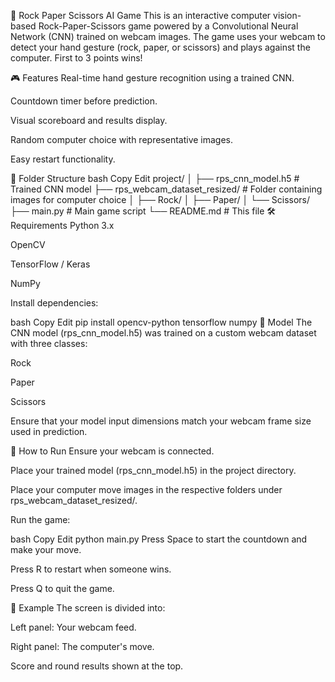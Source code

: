 🖖 Rock Paper Scissors AI Game
This is an interactive computer vision-based Rock-Paper-Scissors game powered by a Convolutional Neural Network (CNN) trained on webcam images. The game uses your webcam to detect your hand gesture (rock, paper, or scissors) and plays against the computer. First to 3 points wins!

🎮 Features
Real-time hand gesture recognition using a trained CNN.

Countdown timer before prediction.

Visual scoreboard and results display.

Random computer choice with representative images.

Easy restart functionality.

📁 Folder Structure
bash
Copy
Edit
project/
│
├── rps_cnn_model.h5                     # Trained CNN model
├── rps_webcam_dataset_resized/         # Folder containing images for computer choice
│   ├── Rock/
│   ├── Paper/
│   └── Scissors/
├── main.py                              # Main game script
└── README.md                            # This file
🛠 Requirements
Python 3.x

OpenCV

TensorFlow / Keras

NumPy

Install dependencies:

bash
Copy
Edit
pip install opencv-python tensorflow numpy
🧠 Model
The CNN model (rps_cnn_model.h5) was trained on a custom webcam dataset with three classes:

Rock

Paper

Scissors

Ensure that your model input dimensions match your webcam frame size used in prediction.

🚀 How to Run
Ensure your webcam is connected.

Place your trained model (rps_cnn_model.h5) in the project directory.

Place your computer move images in the respective folders under rps_webcam_dataset_resized/.

Run the game:

bash
Copy
Edit
python main.py
Press Space to start the countdown and make your move.

Press R to restart when someone wins.

Press Q to quit the game.

👀 Example
The screen is divided into:

Left panel: Your webcam feed.

Right panel: The computer's move.

Score and round results shown at the top.